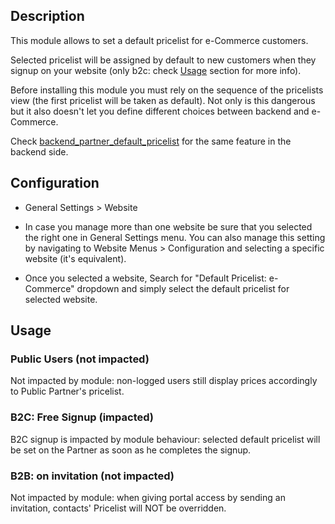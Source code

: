 ## Description

This module allows to set a default pricelist for e-Commerce customers.

Selected pricelist will be assigned by default to new customers when they signup on your
website (only b2c: check
[Usage](https://github.com/FrancescoBallerini/odoo14_custom_module_private/tree/main/website_partner_default_pricelist#usage)
section for more info).

Before installing this module you must rely on the sequence of the pricelists view (the
first pricelist will be taken as default). Not only is this dangerous but it also
doesn't let you define different choices between backend and e-Commerce.

Check
[backend_partner_default_pricelist](https://github.com/FrancescoBallerini/frab-odoo-addons/tree/main/backend_partner_default_pricelist)
for the same feature in the backend side.

## Configuration

- General Settings > Website

- In case you manage more than one website be sure that you selected the right one in
  General Settings menu. You can also manage this setting by navigating to Website
  Menus > Configuration and selecting a specific website (it's equivalent).

- Once you selected a website, Search for "Default Pricelist: e-Commerce" dropdown and
  simply select the default pricelist for selected website.

## Usage

### Public Users (not impacted)

Not impacted by module: non-logged users still display prices accordingly to Public
Partner's pricelist.

### B2C: Free Signup (impacted)

B2C signup is impacted by module behaviour: selected default pricelist will be set on
the Partner as soon as he completes the signup.

### B2B: on invitation (not impacted)

Not impacted by module: when giving portal access by sending an invitation, contacts'
Pricelist will NOT be overridden.
